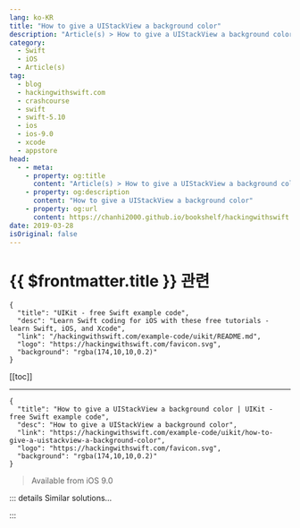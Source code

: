 ```yaml
---
lang: ko-KR
title: "How to give a UIStackView a background color"
description: "Article(s) > How to give a UIStackView a background color"
category:
  - Swift
  - iOS
  - Article(s)
tag: 
  - blog
  - hackingwithswift.com
  - crashcourse
  - swift
  - swift-5.10
  - ios
  - ios-9.0
  - xcode
  - appstore
head:
  - - meta:
    - property: og:title
      content: "Article(s) > How to give a UIStackView a background color"
    - property: og:description
      content: "How to give a UIStackView a background color"
    - property: og:url
      content: https://chanhi2000.github.io/bookshelf/hackingwithswift.com/example-code/uikit/how-to-give-a-uistackview-a-background-color.html
date: 2019-03-28
isOriginal: false
---
```


# {{ $frontmatter.title }} 관련

```component VPCard
{
  "title": "UIKit - free Swift example code",
  "desc": "Learn Swift coding for iOS with these free tutorials - learn Swift, iOS, and Xcode",
  "link": "/hackingwithswift.com/example-code/uikit/README.md",
  "logo": "https://hackingwithswift.com/favicon.svg",
  "background": "rgba(174,10,10,0.2)"
}
```

[[toc]]

---

```component VPCard
{
  "title": "How to give a UIStackView a background color | UIKit - free Swift example code",
  "desc": "How to give a UIStackView a background color",
  "link": "https://hackingwithswift.com/example-code/uikit/how-to-give-a-uistackview-a-background-color",
  "logo": "https://hackingwithswift.com/favicon.svg",
  "background": "rgba(174,10,10,0.2)"
}
```

> Available from iOS 9.0

<!-- TODO: 작성 -->

<!--
You can't do this - `UIStackView` is a non-drawing view, meaning that `drawRect()` is never called and its background color is ignored. If you desperately want a background color, consider placing the stack view inside another `UIView` and giving that view a background color.

-->

::: details Similar solutions…

<!--
/example-code/uikit/how-to-give-a-uinavigationbar-a-background-image-setbackgroundimage">How to give a UINavigationBar a background image: setBackgroundImage() 
/example-code/uikit/how-to-give-uitableviewcells-a-selected-color-other-than-gray">How to give UITableViewCells a selected color other than gray 
/quick-start/swiftui/how-to-give-a-view-a-custom-frame">How to give a view a custom frame 
/example-code/uicolor/how-to-use-an-image-for-your-background-color-with-uicolorpatternimage">How to use an image for your background color with UIColor(patternImage:) 
/quick-start/swiftui/how-to-change-the-background-color-of-list-texteditor-and-more">How to change the background color of List, TextEditor, and more</a>
-->

:::

